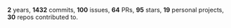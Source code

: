 **2** years, **1432** commits, **100** issues, **64** PRs, **95** stars, **19** personal projects, **30** repos contributed to.
